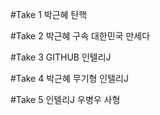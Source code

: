 #Take 1
박근혜 탄핵

#Take 2
박근혜 구속
대한민국 만세다

#Take 3
GITHUB
인텔리J

#Take 4
박근혜 무기형 
인텔리J

#Take 5
인텔리J
우병우 사형

